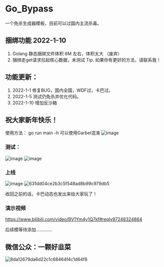 # Go_Bypass
一个免杀生成器模板，目前可以过国内主流杀毒。
## 捆绑功能 2022-1-10
1. Golang 静态捆绑文件体积 6M 左右，体积太大 （废弃）
2. 捆绑走get请求拉起核心数据，未测试
Tip. 如果你有更好的方法，请联系我！
## 功能更新：
1. 2022-1-1 修复BUG，国内全国，WDF过，卡巴过。
2. 2022-1-5 测试仍免杀并优化代码。
3. 2022-1-10 增加反沙箱
## 祝大家新年快乐！
使用方法：
go run main -h
可以使用Garbel混淆
![image](https://user-images.githubusercontent.com/82130343/147438586-2ec0c4d5-2e8b-4689-a203-1236afc44f2e.png)

### 测试：
![image](https://user-images.githubusercontent.com/82130343/147844223-17b1f5dd-73a8-40c4-9c5e-24526bfb7235.png)
![image](https://user-images.githubusercontent.com/82130343/147844227-47d46c2b-0a63-4c39-97ff-c65d7c33b764.png)
### 上线
![image](https://user-images.githubusercontent.com/82130343/147844234-3580502d-ed13-4be9-89e9-2fb4ad7e0b5f.png)
![631dd04ce2b3c5f548ad8b99c979db5](https://user-images.githubusercontent.com/82130343/147847431-cd4cfb42-ca9b-4a05-aca3-1ab0f2d80eea.png)

收回之前的话，卡巴动态也发出来给大家玩了！
### 演示视频
https://www.bilibili.com/video/BV1Ym4y1Q7kf#reply97248324864

后续模等待添加.............
## 微信公众：一颗好韭菜
![8da12679da6d22c1c68464f4c1d64f8](https://user-images.githubusercontent.com/82130343/147440529-e6efd14d-6d2b-4161-9e9e-3543877539cb.jpg)

